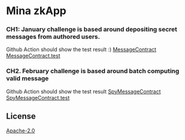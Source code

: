 # Mina zkApp

### CH1: January challenge is based around depositing secret messages from authored users.
Github Action should show the test result :)
[MessageContract](./src/CH1Message.ts)
[MessageContract.test](./src/CH1Message.test.ts)

### CH2. February challenge is based around batch computing valid message
Github Action should show the test result
[SpyMessageContract](./src/CH2SpyMessage.ts)
[SpyMessageContract.test](./src/CH2SpyMessage.test.ts)

## License

[Apache-2.0](LICENSE)